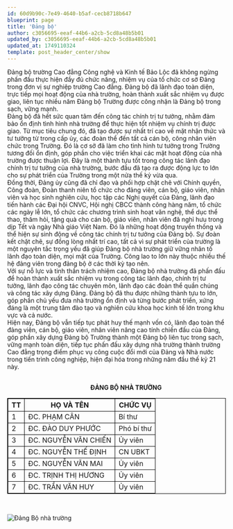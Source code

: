 ```yaml
---
id: 60d9b90c-7e49-4640-b5af-cecb8718b647
blueprint: page
title: 'Đảng bộ'
author: c3056695-eeaf-44b6-a2cb-5cd8a48b5b01
updated_by: c3056695-eeaf-44b6-a2cb-5cd8a48b5b01
updated_at: 1749110324
template: post_header_center/show
---
```

Đảng bộ trường Cao đẳng Công nghệ và Kinh tế Bảo Lộc đã không ngừng phấn đấu thực hiện đầy đủ chức năng, nhiệm vụ của tổ chức cơ sở Đảng trong đơn vị sự nghiệp trường Cao đẳng. Đảng bộ đã lãnh đạo toàn diện, trực tiếp mọi hoạt động của nhà trường, hoàn thành xuất sắc nhiệm vụ được giao, liên tục nhiều năm Đảng bộ Trường được công nhận là Đảng bộ trong sạch, vững mạnh.
<br>
Đảng bộ đã hết sức quan tâm đến công tác chính trị tư tưởng, nhằm đảm bảo ổn định tình hình nhà trường để thực hiện tốt nhiệm vụ chính trị được giao. Từ mục tiêu chung đó, đã tạo được sự nhất trí cao về mặt nhận thức và tư tưởng từ trong cấp ủy, các đoàn thể đến tất cả cán bộ, công nhân viên chức trong Trường. Đó là cơ sở đã làm cho tình hình tư tưởng trong Trường tương đối ổn định, góp phần cho việc triển khai các mặt hoạt động của nhà trường được thuận lợi. Đây là một thành tựu tốt trong công tác lãnh đạo chính trị tư tưởng của nhà trường, bước đầu đã tạo ra được động lực to lớn cho sự phát triển của Trường trong một nửa thế kỷ vừa qua.
<br>
      Đồng thời, Đảng ủy cũng đã chỉ đạo và phối hợp chặt chẽ với Chính quyền, Công đoàn, Đoàn thanh niên tổ chức cho đảng viên, cán bộ, giáo viên, nhân viên và học sinh nghiên cứu, học tập các Nghị quyết của Đảng, lãnh đạo tiến hành các Đại hội CNVC, Hội nghị CBCC thành công hàng năm, tổ chức các ngày lễ lớn, tổ chức các chương trình sinh hoạt văn nghệ, thể dục thể thao, thăm hỏi, tặng quà cho cán bộ, giáo viên, nhân viên đã nghỉ hưu trong dịp Tết và ngày Nhà giáo Việt Nam. Đó là những hoạt động truyền thống và thể hiện sự sinh động về công tác chính trị tư tưởng của Đảng bộ. Sự đoàn kết chặt chẽ, sự đồng lòng nhất trí cao, tất cả vì sự phát triển của trường là một nguyên tắc trọng yếu đă giúp Đảng bộ nhà trường giữ vững nhân tố lãnh đạo toàn diện, mọi mặt của Trường. Công lao to lớn này thuộc nhiều thế hệ đảng viên trong đảng bộ ở các thời kỳ tạo nên. 
      <br>
      Với sự nỗ lực và tinh thần trách nhiệm cao, Đảng bộ nhà trường đã phấn đấu để hoàn thành xuất sắc nhiệm vụ trong công tác lãnh đạo, chính trị tư tưởng, lãnh đạo công tác chuyên môn, lãnh đạo các đoàn thể quần chúng và công tác xây dựng Đảng. Đảng bộ đã thu được những thành tựu to lớn, góp phần chủ yếu đưa nhà trường ổn định và từng bước phát triển, xứng đáng là một trung tâm đào tạo và nghiên cứu khoa học kinh tế lớn trong khu vực và cả nước.
<br>
      Hiện nay, Đảng bộ vẫn tiếp tục phát huy thế mạnh vốn có, lãnh đạo toàn thể đảng viên, cán bộ, giáo viên, nhân viên nâng cao tính chiến đấu của Đảng, góp phần xây dựng Đảng bộ Trường thành một Đảng bộ liên tục trong sạch, vững mạnh toàn diện, tiếp tục phấn đấu xây dựng nhà trường thành trường Cao đẳng trọng điểm phục vụ công cuộc đổi mới của Đảng và Nhà nước trong tiến trình công nghiệp, hiện đại hóa trong những năm đầu thế kỷ 21 này. 

<style>
  table, th, td {
    border:1px solid black;
  }
  table {
  	margin-left: auto;
    margin-right: auto;
  }
</style>
<html>
  <br>
  <p1 style="margin-left: 38%; font-weight: bold;">ĐẢNG BỘ NHÀ TRƯỜNG</p1>
  <table>
    <br>
  <tr>
    <th>TT</th>
    <th>HỌ VÀ TÊN</th>
    <th>CHỨC VỤ</th>
  </tr>
  <tr>
    <td>1</td>
    <td>ĐC. PHẠM CÂN</td>
    <td>Bí thư</td>
  </tr>
  <tr>
    <td>2</td>
    <td>ĐC. ĐÀO DUY PHƯỚC</td>
    <td>Phó bí thư</td>
  </tr>
  <tr>
    <td>3</td>
    <td>ĐC. NGUYỄN VĂN CHIẾN</td>
    <td>Ủy viên</td>
  </tr>
  <tr>
    <td>4</td>
    <td>ĐC. NGUYỄN THẾ ĐỊNH</td>
    <td>CN UBKT</td>
  </tr>
  <tr>
    <td>5</td>
    <td>ĐC. NGUYỄN VĂN MAI</td>
    <td>Ủy viên</td>
  </tr>
  <tr>
    <td>6</td>
    <td>ĐC. TRỊNH THỊ HƯƠNG</td>
    <td>Ủy viên</td>
  </tr>
  <tr>
    <td>7</td>
    <td>ĐC. TRẦN VĂN HUY</td>
    <td>Ủy viên</td>
  </tr>
</table>
</html>
<br>

![Đảng Bộ nhà trường](/assets/image/hinh6.jpg)